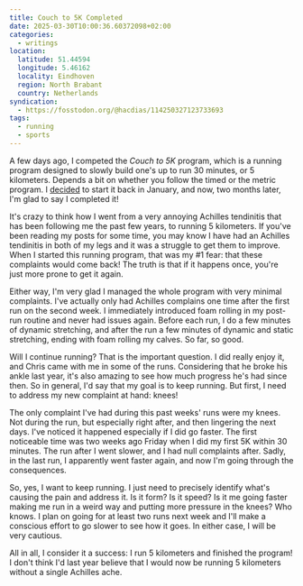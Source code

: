 ```yaml
---
title: Couch to 5K Completed
date: 2025-03-30T10:00:36.60372098+02:00
categories:
  - writings
location:
  latitude: 51.44594
  longitude: 5.46162
  locality: Eindhoven
  region: North Brabant
  country: Netherlands
syndication:
  - https://fosstodon.org/@hacdias/114250327123733693
tags:
  - running
  - sports
---
```


A few days ago, I competed the *Couch to 5K* program, which is a running program designed to slowly build one's up to run 30 minutes, or 5 kilometers. Depends a bit on whether you follow the timed or the metric program. I [decided](/2025/01/23/running/) to start it back in January, and now, two months later, I'm glad to say I completed it!

<!--more-->

It's crazy to think how I went from a very annoying Achilles tendinitis that has been following me the past few years, to running 5 kilometers. If you've been reading my posts for some time, you may know I have had an Achilles tendinitis in both of my legs and it was a struggle to get them to improve. When I started this running program, that was my #1 fear: that these complaints would come back! The truth is that if it happens once, you're just more prone to get it again.

Either way, I'm very glad I managed the whole program with very minimal complaints. I've actually only had Achilles complains one time after the first run on the second week. I immediately introduced foam rolling in my post-run routine and never had issues again. Before each run, I do a few minutes of dynamic stretching, and after the run a few minutes of dynamic and static stretching, ending with foam rolling my calves. So far, so good.

Will I continue running? That is the important question. I did really enjoy it, and Chris came with me in some of the runs. Considering that he broke his ankle last year, it's also amazing to see how much progress he's had since then. So in general, I'd say that my goal is to keep running. But first, I need to address my new complaint at hand: knees!

The only complaint I've had during this past weeks' runs were my knees. Not during the run, but especially right after, and then lingering the next days. I've noticed it happened especially if I did go faster. The first noticeable time was two weeks ago Friday when I did my first 5K within 30 minutes. The run after I went slower, and I had null complaints after. Sadly, in the last run, I apparently went faster again, and now I'm going through the consequences.

So, yes, I want to keep running. I just need to precisely identify what's causing the pain and address it. Is it form? Is it speed? Is it me going faster making me run in a weird way and putting more pressure in the knees? Who knows. I plan on going for at least two runs next week and I'll make a conscious effort to go slower to see how it goes. In either case, I will be very cautious.

All in all, I consider it a success: I run 5 kilometers and finished the program! I don't think I'd last year believe that I would now be running 5 kilometers without a single Achilles ache.
